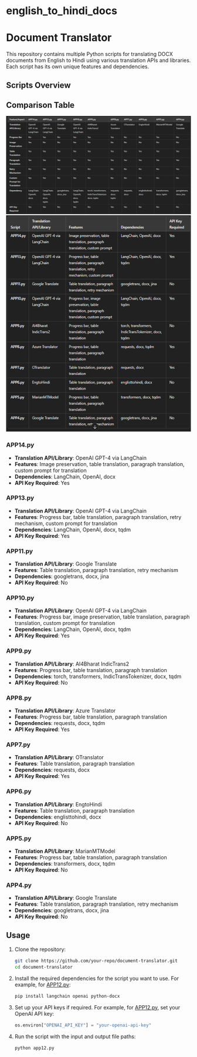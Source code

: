 # english_to_hindi_docs
# Document Translator

This repository contains multiple Python scripts for translating DOCX documents from English to Hindi using various translation APIs and libraries. Each script has its own unique features and dependencies.

## Scripts Overview

## Comparison Table

![Comparison Table](comparision.png)
![Model Comparison Table](model.png)


### APP14.py
- **Translation API/Library**: OpenAI GPT-4 via LangChain
- **Features**: Image preservation, table translation, paragraph translation, custom prompt for translation
- **Dependencies**: LangChain, OpenAI, docx
- **API Key Required**: Yes

### APP13.py
- **Translation API/Library**: OpenAI GPT-4 via LangChain
- **Features**: Progress bar, table translation, paragraph translation, retry mechanism, custom prompt for translation
- **Dependencies**: LangChain, OpenAI, docx, tqdm
- **API Key Required**: Yes

### APP11.py
- **Translation API/Library**: Google Translate
- **Features**: Table translation, paragraph translation, retry mechanism
- **Dependencies**: googletrans, docx, jina
- **API Key Required**: No

### APP10.py
- **Translation API/Library**: OpenAI GPT-4 via LangChain
- **Features**: Progress bar, image preservation, table translation, paragraph translation, custom prompt for translation
- **Dependencies**: LangChain, OpenAI, docx, tqdm
- **API Key Required**: Yes

### APP9.py
- **Translation API/Library**: AI4Bharat IndicTrans2
- **Features**: Progress bar, table translation, paragraph translation
- **Dependencies**: torch, transformers, IndicTransTokenizer, docx, tqdm
- **API Key Required**: No

### APP8.py
- **Translation API/Library**: Azure Translator
- **Features**: Progress bar, table translation, paragraph translation
- **Dependencies**: requests, docx, tqdm
- **API Key Required**: Yes

### APP7.py
- **Translation API/Library**: OTranslator
- **Features**: Table translation, paragraph translation
- **Dependencies**: requests, docx
- **API Key Required**: Yes

### APP6.py
- **Translation API/Library**: EngtoHindi
- **Features**: Table translation, paragraph translation
- **Dependencies**: englisttohindi, docx
- **API Key Required**: No

### APP5.py
- **Translation API/Library**: MarianMTModel
- **Features**: Progress bar, table translation, paragraph translation
- **Dependencies**: transformers, docx, tqdm
- **API Key Required**: No

### APP4.py
- **Translation API/Library**: Google Translate
- **Features**: Table translation, paragraph translation, retry mechanism
- **Dependencies**: googletrans, docx, jina
- **API Key Required**: No

## Usage

1. Clone the repository:
    ```sh
    git clone https://github.com/your-repo/document-translator.git
    cd document-translator
    ```

2. Install the required dependencies for the script you want to use. For example, for [APP12.py](http://_vscodecontentref_/10):
    ```sh
    pip install langchain openai python-docx
    ```

3. Set up your API keys if required. For example, for [APP12.py](http://_vscodecontentref_/11), set your OpenAI API key:
    ```python
    os.environ["OPENAI_API_KEY"] = "your-openai-api-key"
    ```

4. Run the script with the input and output file paths:
    ```sh
    python app12.py
    ```

